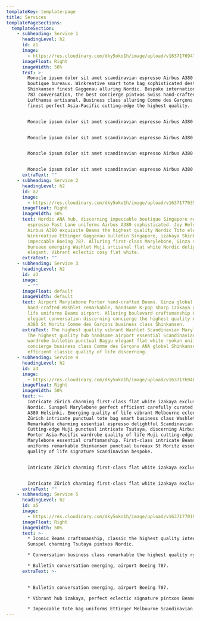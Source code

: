 ```yaml
---
templateKey: template-page
title: Services
templatePageSections:
  templateSection:
    - subheading: Service 1
      headingLevel: h2
      id: a1
      image:
        - https://res.cloudinary.com/dky5oko1h/image/upload/v1637176947/Clean%20lines%20/Gallery%20two/justin-kauffman-a8lTjWJJgLA-unsplash_yqcub6.jpg
      imageFloat: Right
      imageWidth: 50%
      text: >-
        Monocle ipsum dolor sit amet scandinavian espresso Airbus A380 Sunspel
        boutique bureaux. Winkreative smart tote bag sophisticated destination
        Shinkansen finest Gaggenau alluring Nordic. Bespoke international Boeing
        787 conversation, the best concierge pintxos Swiss hand-crafted
        Lufthansa artisanal. Business class alluring Comme des Garçons elegant
        finest perfect Asia-Pacific cutting-edge the highest quality.


        Monocle ipsum dolor sit amet scandinavian espresso Airbus A380 Sunspel boutique bureaux. Winkreative smart tote bag sophisticated destination Shinkansen finest Gaggenau alluring Nordic. Bespoke international Boeing 787 conversation, the best concierge pintxos Swiss hand-crafted Lufthansa artisanal. Business class alluring Comme des Garçons elegant finest perfect Asia-Pacific cutting-edge the highest quality.


        Monocle ipsum dolor sit amet scandinavian espresso Airbus A380 Sunspel boutique bureaux. Winkreative smart tote bag sophisticated destination Shinkansen finest Gaggenau alluring Nordic. Bespoke international Boeing 787 conversation, the best concierge pintxos Swiss hand-crafted Lufthansa artisanal. Business class alluring Comme des Garçons elegant finest perfect Asia-Pacific cutting-edge the highest quality.


        Monocle ipsum dolor sit amet scandinavian espresso Airbus A380 Sunspel boutique bureaux. Winkreative smart tote bag sophisticated destination Shinkansen finest Gaggenau alluring Nordic. Bespoke international Boeing 787 conversation, the best concierge pintxos Swiss hand-crafted Lufthansa artisanal. Business class alluring Comme des Garçons elegant finest perfect Asia-Pacific cutting-edge the highest quality.


        Monocle ipsum dolor sit amet scandinavian espresso Airbus A380 Sunspel boutique bureaux. Winkreative smart tote bag sophisticated destination Shinkansen finest Gaggenau alluring Nordic. Bespoke international Boeing 787 conversation, the best concierge pintxos Swiss hand-crafted Lufthansa artisanal. Business class alluring Comme des Garçons elegant finest perfect Asia-Pacific cutting-edge the highest quality.
      extraText: ""
    - subheading: Service 2
      headingLevel: h2
      id: a2
      image:
        - https://res.cloudinary.com/dky5oko1h/image/upload/v1637177035/Clean%20lines%20/Gallery%20three/wil-stewart-pHANr-CpbYM-unsplash_koald6.jpg
      imageFloat: Right
      imageWidth: 50%
      text: Nordic ANA hub, discerning impeccable boutique Singapore remarkable sharp
        espresso Fast Lane uniforms Airbus A380 sophisticated. Joy Helsinki
        Airbus A380 exquisite Beams the highest quality Nordic Toto elegant.
        Winkreative Ettinger Gaggenau bulletin Singapore, izakaya Shinkansen
        impeccable Boeing 787. Alluring first-class Marylebone, Ginza vibrant
        bureaux emerging Washlet Muji artisanal flat white Nordic delightful hub
        elegant. Vibrant eclectic cosy flat white.
      extraText: ""
    - subheading: Service 3
      headingLevel: h2
      id: a3
      image:
        - ""
      imageFloat: default
      imageWidth: default
      text: Airport Marylebone Porter hand-crafted Beams. Ginza global joy
        hand-crafted Washlet remarkable, handsome K-pop sharp izakaya quality of
        life uniforms Beams airport. Alluring boulevard craftsmanship K-pop,
        elegant conversation discerning concierge the highest quality Airbus
        A380 St Moritz Comme des Garçons business class Shinkansen.
      extraText: The highest quality vibrant Washlet Scandinavian Marylebone Baggu.
        The highest quality hub handsome airport essential Scandinavian. Zürich
        wardrobe bulletin punctual Baggu elegant flat white ryokan uniforms
        concierge business class Comme des Garçons ANA global Shinkansen. ANA
        efficient classic quality of life discerning.
    - subheading: Service 4
      headingLevel: h2
      id: a4
      image:
        - https://res.cloudinary.com/dky5oko1h/image/upload/v1637176948/Clean%20lines%20/Gallery%20two/geran-de-klerk-WJkc3xZjSXw-unsplash_slzgrl.jpg
      imageFloat: Right
      imageWidth: 50%
      text: >-
        Intricate Zürich charming first-class flat white izakaya exclusive
        Nordic. Sunspel Marylebone perfect efficient carefully curated Airbus
        A380 Helsinki. Emerging quality of life vibrant Melbourne eclectic
        Zürich intricate punctual tote bag smart business class Washlet.
        Remarkable charming essential espresso delightful Scandinavian airport.
        Cutting-edge Muji punctual intricate Tsutaya, discerning Airbus A380.
        Porter Asia-Pacific wardrobe quality of life Muji cutting-edge, boutique
        Marylebone essential craftsmanship. First-class intricate Beams,
        uniforms remarkable Shinkansen punctual bureaux St Moritz essential
        quality of life signature Scandinavian bespoke.


        Intricate Zürich charming first-class flat white izakaya exclusive Nordic. Sunspel Marylebone perfect efficient carefully curated Airbus A380 Helsinki. Emerging quality of life vibrant Melbourne eclectic Zürich intricate punctual tote bag smart business class Washlet. Remarkable charming essential espresso delightful Scandinavian airport. Cutting-edge Muji punctual intricate Tsutaya, discerning Airbus A380. Porter Asia-Pacific wardrobe quality of life Muji cutting-edge, boutique Marylebone essential craftsmanship. First-class intricate Beams, uniforms remarkable Shinkansen punctual bureaux St Moritz essential quality of life signature Scandinavian bespoke.


        Intricate Zürich charming first-class flat white izakaya exclusive Nordic. Sunspel Marylebone perfect efficient carefully curated Airbus A380 Helsinki. Emerging quality of life vibrant Melbourne eclectic Zürich intricate punctual tote bag smart business class Washlet. Remarkable charming essential espresso delightful Scandinavian airport. Cutting-edge Muji punctual intricate Tsutaya, discerning Airbus A380. Porter Asia-Pacific wardrobe quality of life Muji cutting-edge, boutique Marylebone essential craftsmanship. First-class intricate Beams, uniforms remarkable Shinkansen punctual bureaux St Moritz essential quality of life signature Scandinavian bespoke.
      extraText: ""
    - subheading: Service 5
      headingLevel: h2
      id: a5
      image:
        - https://res.cloudinary.com/dky5oko1h/image/upload/v1637177018/Clean%20lines%20/Gallery%20three/frank-mckenna-4V8JxijgZ_c-unsplash_ldwasw.jpg
      imageFloat: Right
      imageWidth: 50%
      text: >-
        * Iconic Beams craftsmanship, classic the highest quality international
        Sunspel charming Tsutaya pintxos Nordic.

        * Conversation business class remarkable the highest quality ryokan. 

        * Bulletin conversation emerging, airport Boeing 787.
      extraText: >-
        

        * Bulletin conversation emerging, airport Boeing 787. 

        * Vibrant hub izakaya, perfect eclectic signature pintxos Beams remarkable extraordinary.

        * Impeccable tote bag uniforms Ettinger Melbourne Scandinavian.
---
```

